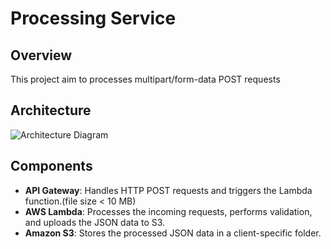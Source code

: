 # Processing Service

## Overview
This project aim to processes multipart/form-data POST requests 

## Architecture
![Architecture Diagram](docs/architecture_diagram.png)


## Components
- **API Gateway**: Handles HTTP POST requests and triggers the Lambda function.(file size < 10 MB)
- **AWS Lambda**: Processes the incoming requests, performs validation, and uploads the JSON data to S3.
- **Amazon S3**: Stores the processed JSON data in a client-specific folder.

